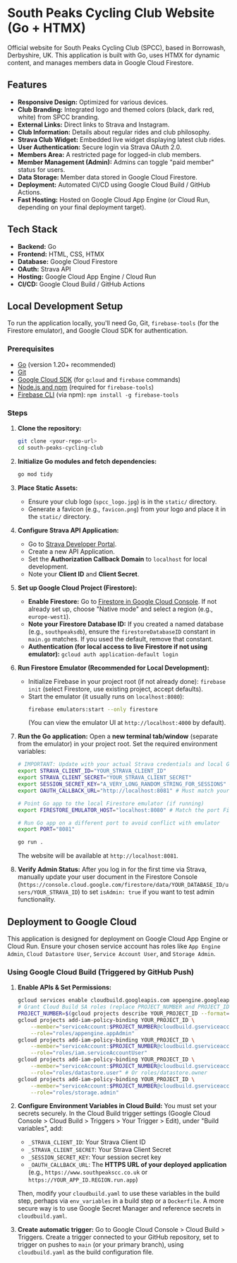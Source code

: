 # South Peaks Cycling Club Website (Go + HTMX)

Official website for South Peaks Cycling Club (SPCC), based in Borrowash, Derbyshire, UK. This application is built with Go, uses HTMX for dynamic content, and manages members data in Google Cloud Firestore.

## Features

*   **Responsive Design:** Optimized for various devices.
*   **Club Branding:** Integrated logo and themed colors (black, dark red, white) from SPCC branding.
*   **External Links:** Direct links to Strava and Instagram.
*   **Club Information:** Details about regular rides and club philosophy.
*   **Strava Club Widget:** Embedded live widget displaying latest club rides.
*   **User Authentication:** Secure login via Strava OAuth 2.0.
*   **Members Area:** A restricted page for logged-in club members.
*   **Member Management (Admin):** Admins can toggle "paid member" status for users.
*   **Data Storage:** Member data stored in Google Cloud Firestore.
*   **Deployment:** Automated CI/CD using Google Cloud Build / GitHub Actions.
*   **Fast Hosting:** Hosted on Google Cloud App Engine (or Cloud Run, depending on your final deployment target).

## Tech Stack

*   **Backend:** Go
*   **Frontend:** HTML, CSS, HTMX
*   **Database:** Google Cloud Firestore
*   **OAuth:** Strava API
*   **Hosting:** Google Cloud App Engine / Cloud Run
*   **CI/CD:** Google Cloud Build / GitHub Actions

## Local Development Setup

To run the application locally, you'll need Go, Git, `firebase-tools` (for the Firestore emulator), and Google Cloud SDK for authentication.

### Prerequisites

*   [Go](https://golang.org/doc/install) (version 1.20+ recommended)
*   [Git](https://git-scm.com/downloads)
*   [Google Cloud SDK](https://cloud.google.com/sdk/docs/install) (for `gcloud` and `firebase` commands)
*   [Node.js and npm](https://nodejs.org/en/download/) (required for `firebase-tools`)
*   [Firebase CLI](https://firebase.google.com/docs/cli#install_the_firebase_cli) (via npm): `npm install -g firebase-tools`

### Steps

1.  **Clone the repository:**
    ```bash
    git clone <your-repo-url>
    cd south-peaks-cycling-club
    ```

2.  **Initialize Go modules and fetch dependencies:**
    ```bash
    go mod tidy
    ```

3.  **Place Static Assets:**
    *   Ensure your club logo (`spcc_logo.jpg`) is in the `static/` directory.
    *   Generate a favicon (e.g., `favicon.png`) from your logo and place it in the `static/` directory.

4.  **Configure Strava API Application:**
    *   Go to [Strava Developer Portal](https://developers.strava.com/docs/).
    *   Create a new API Application.
    *   Set the **Authorization Callback Domain** to `localhost` for local development.
    *   Note your **Client ID** and **Client Secret**.

5.  **Set up Google Cloud Project (Firestore):**
    *   **Enable Firestore:** Go to [Firestore in Google Cloud Console](https://console.cloud.google.com/datastore/setup?project=YOUR_PROJECT_ID). If not already set up, choose "Native mode" and select a region (e.g., `europe-west1`).
    *   **Note your Firestore Database ID:** If you created a named database (e.g., `southpeaksdb`), ensure the `firestoreDatabaseID` constant in `main.go` matches. If you used the default, remove that constant.
    *   **Authentication (for local access to live Firestore if not using emulator):** `gcloud auth application-default login`

6.  **Run Firestore Emulator (Recommended for Local Development):**
    *   Initialize Firebase in your project root (if not already done): `firebase init` (select Firestore, use existing project, accept defaults).
    *   Start the emulator (it usually runs on `localhost:8080`):
        ```bash
        firebase emulators:start --only firestore
        ```
        (You can view the emulator UI at `http://localhost:4000` by default).

7.  **Run the Go application:**
    Open a **new terminal tab/window** (separate from the emulator) in your project root. Set the required environment variables:

    ```bash
    # IMPORTANT: Update with your actual Strava credentials and local Go app URL
    export STRAVA_CLIENT_ID="YOUR_STRAVA_CLIENT_ID"
    export STRAVA_CLIENT_SECRET="YOUR_STRAVA_CLIENT_SECRET"
    export SESSION_SECRET_KEY="A_VERY_LONG_RANDOM_STRING_FOR_SESSIONS" # e.g., openssl rand -base64 32
    export OAUTH_CALLBACK_URL="http://localhost:8081" # Must match your Go app's port

    # Point Go app to the local Firestore emulator (if running)
    export FIRESTORE_EMULATOR_HOST="localhost:8080" # Match the port Firebase emulator started on

    # Run Go app on a different port to avoid conflict with emulator
    export PORT="8081"

    go run .
    ```
    The website will be available at `http://localhost:8081`.

8.  **Verify Admin Status:** After you log in for the first time via Strava, manually update your user document in the Firestore Console (`https://console.cloud.google.com/firestore/data/YOUR_DATABASE_ID/users/YOUR_STRAVA_ID`) to set `isAdmin: true` if you want to test admin functionality.

## Deployment to Google Cloud

This application is designed for deployment on Google Cloud App Engine or Cloud Run. Ensure your chosen service account has roles like `App Engine Admin`, `Cloud Datastore User`, `Service Account User`, and `Storage Admin`.

### Using Google Cloud Build (Triggered by GitHub Push)

1.  **Enable APIs & Set Permissions:**
    ```bash
    gcloud services enable cloudbuild.googleapis.com appengine.googleapis.com storage.googleapis.com
    # Grant Cloud Build SA roles (replace PROJECT_NUMBER and PROJECT_ID)
    PROJECT_NUMBER=$(gcloud projects describe YOUR_PROJECT_ID --format="value(projectNumber)")
    gcloud projects add-iam-policy-binding YOUR_PROJECT_ID \
        --member="serviceAccount:$PROJECT_NUMBER@cloudbuild.gserviceaccount.com" \
        --role="roles/appengine.appAdmin"
    gcloud projects add-iam-policy-binding YOUR_PROJECT_ID \
        --member="serviceAccount:$PROJECT_NUMBER@cloudbuild.gserviceaccount.com" \
        --role="roles/iam.serviceAccountUser"
    gcloud projects add-iam-policy-binding YOUR_PROJECT_ID \
        --member="serviceAccount:$PROJECT_NUMBER@cloudbuild.gserviceaccount.com" \
        --role="roles/datastore.user" # Or roles/datastore.owner
    gcloud projects add-iam-policy-binding YOUR_PROJECT_ID \
        --member="serviceAccount:$PROJECT_NUMBER@cloudbuild.gserviceaccount.com" \
        --role="roles/storage.admin"
    ```

2.  **Configure Environment Variables in Cloud Build:**
    You must set your secrets securely. In the Cloud Build trigger settings (Google Cloud Console > Cloud Build > Triggers > Your Trigger > Edit), under "Build variables", add:
    *   `_STRAVA_CLIENT_ID`: Your Strava Client ID
    *   `_STRAVA_CLIENT_SECRET`: Your Strava Client Secret
    *   `_SESSION_SECRET_KEY`: Your session secret key
    *   `_OAUTH_CALLBACK_URL`: The **HTTPS URL of your deployed application** (e.g., `https://www.southpeakscc.co.uk` or `https://YOUR_APP_ID.REGION.run.app`)

    Then, modify your `cloudbuild.yaml` to use these variables in the build step, perhaps via `env_variables` in a build step or a `Dockerfile`. A more secure way is to use Google Secret Manager and reference secrets in `cloudbuild.yaml`.

3.  **Create automatic trigger:**
    Go to Google Cloud Console > Cloud Build > Triggers. Create a trigger connected to your GitHub repository, set to trigger on pushes to `main` (or your primary branch), using `cloudbuild.yaml` as the build configuration file.